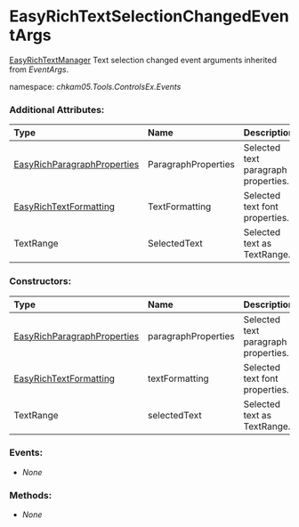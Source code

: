 # EasyRichTextSelectionChangedEventArgs
[EasyRichTextManager](EasyRichTextManager.md) Text selection changed event arguments inherited from _EventArgs_.

namespace: _chkam05.Tools.ControlsEx.Events_

### Additional Attributes:

| Type                                                          | Name                | Description |
|:--------------------------------------------------------------|:--------------------|:------------|
| [EasyRichParagraphProperties](EasyRichParagraphProperties.md) | ParagraphProperties | Selected text paragraph properties. |
| [EasyRichTextFormatting](EasyRichTextFormatting.md)           | TextFormatting      | Selected text font properties. |
| TextRange                                                     | SelectedText        | Selected text as TextRange. |

### Constructors:

| Type                                                          | Name                | Description |
|:--------------------------------------------------------------|:--------------------|:------------|
| [EasyRichParagraphProperties](EasyRichParagraphProperties.md) | paragraphProperties | Selected text paragraph properties. |
| [EasyRichTextFormatting](EasyRichTextFormatting.md)           | textFormatting      | Selected text font properties. |
| TextRange                                                     | selectedText        | Selected text as TextRange. |

### Events:

- _None_

### Methods:

- _None_
